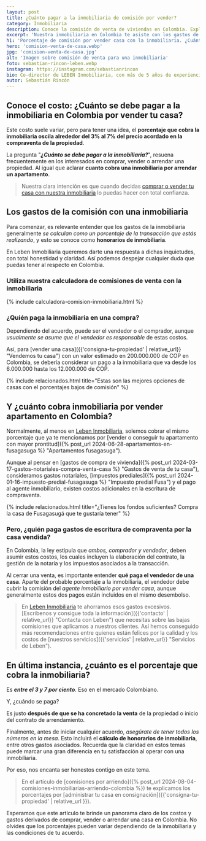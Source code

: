 ```yaml
---
layout: post
title: ¿Cuánto pagar a la inmobiliaria de comisión por vender?
category: Inmobiliaria
description: Conoce la comisión de venta de viviendas en Colombia. Explicamos cómo se calculan los honorarios inmobiliarios y ayudamos a suavizar el proceso.
excerpt: 'Nuestra inmobiliaria en Colombia te asiste con los gastos de compraventa. ¡Aprende cuánto cobra una inmobiliaria y ahorra hoy mismo!'
h1: 'Porcentaje de comisión por vender casa con la inmobiliaria. ¿Cuánto pagar?'
hero: 'comision-venta-de-casa.webp'
jpg: 'comision-venta-de-casa.jpg'
alt: 'Imagen sobre comisión de venta para una inmobiliaria'
foto: sebastian-rincon-leben.webp
instagram: https://instagram.com/sebastianrincon
bio: Co-director de LEBEN Inmobiliaria, con más de 5 años de experiencia en el mercado
autor: Sebastián Rincón
---
```

## Conoce el costo: ¿Cuánto se debe pagar a la inmobiliaria en Colombia por vender tu casa?

Este costo suele variar, pero para tener una idea, el **porcentaje que cobra la inmobiliaria oscila alrededor del 3% al 7% del precio acordado en la compraventa de la propiedad**.

La pregunta "***¿Cuánto se debe pagar a la inmobiliaria?***", resuena frecuentemente en los interesados en comprar, vender o arrendar una propiedad. Al igual que aclarar **cuanto cobra una inmobiliaria por arrendar un apartamento**.

>Nuestra clara intención es que cuando decidas [comprar o vender tu casa con nuestra inmobiliaria]({{'ventas'|relative_url}}) lo puedas hacer con total confianza.

## Los gastos de la comisión con una inmobiliaria

Para comenzar, es relevante entender que los gastos de la inmobiliaria generalmente *se calculan como un porcentaje de la transacción que estás realizando*, y esto se conoce como **honorarios de inmobiliaria**.

En Leben Inmobiliaria queremos darte una respuesta a dichas inquietudes, con total honestidad y claridad. Así podemos despejar cualquier duda que puedas tener al respecto en Colombia.

### Utiliza nuestra calculadora de comisiones de venta con la inmobiliaria

{% include calculadora-comision-inmobiliaria.html %}

### ¿Quién paga la inmobiliaria en una compra?

Dependiendo del acuerdo, puede ser el vendedor o el comprador, aunque *usualmente se asume que el vendedor es responsable* de estas costos.

Así, para [vender una casa]({{'consigna-tu-propiedad' | relative_url}} "Vendemos tu casa") con un valor estimado en 200.000.000 de COP en Colombia, se debería considerar un pago a la inmobiliaria que va desde los 6.000.000 hasta los 12.000.000 de COP.

{% include relacionados.html title="Estas son las mejores opciones de casas con el porcentajes bajos de comisión" %}

## Y ¿cuánto cobra inmobiliaria por vender apartamento en Colombia?

Normalmente, al menos en [Leben Inmobiliaria](/), solemos cobrar el mismo porcentaje que ya te mencionamos por [vender o conseguir tu apartamento con mayor prontitud]({% post_url 2024-06-28-apartamentos-en-fusagasuga %} "Apartamentos fusagasuga").

Aunque al pensar en [gastos de compra de vivienda]({% post_url 2024-03-17-gastos-notariales-compra-venta-casa %} "Gastos de venta de tu casa"), consideramos gastos notariales, [impuestos prediales]({% post_url 2024-01-16-impuesto-predial-fusagasuga %} "Impuesto predial Fusa") y el pago al agente inmobiliario, existen costos adicionales en la escritura de compraventa.

{% include relacionados.html title="¿Tienes los fondos suficientes? Compra la casa de Fusagasugá que te gustaría tener" %}

### Pero, ¿quién paga gastos de escritura de compraventa por la casa vendida?

En Colombia, la ley estipula que *ambos, comprador y vendedor*, deben asumir estos costos, los cuales incluyen la elaboración del contrato, la gestión de la notaría y los impuestos asociados a la transacción.

Al cerrar una venta, es importante entender **qué paga el vendedor de una casa**. Aparte del probable porcentaje a la inmobiliaria, el vendedor debe cubrir la comisión del *agente inmobiliario por vender casa*, aunque generalmente estos dos pagos están incluidos en el mismo desembolso.

>En [Leben Inmobiliaria](/) te ahorramos esos gastos excesivos. [Escríbenos y consigue toda la información]({{'contacto' | relative_url}} "Contacta con Leben") que necesitas sobre las bajas comisiones que aplicamos a nuestros clientes. Así hemos conseguido más recomendaciones entre quienes están felices por la calidad y los costos de [nuestros servicios]({{'servicios' | relative_url}} "Servicios de Leben").

## En última instancia, ¿cuánto es el porcentaje que cobra la inmobiliaria?

Es ***entre el 3 y 7 por ciento***. Eso en el mercado Colombiano.

Y, ¿cuándo se paga?

Es justo **después de que se ha concretado la venta** de la propiedad o inicio del contrato de arrendamiento.

Finalmente, antes de iniciar cualquier acuerdo, _asegúrate de tener todos los números en la mesa_. Esto incluirá el **cálculo de honorarios de inmobiliaria**, entre otros gastos asociados. Recuerda que la claridad en estos temas puede marcar una gran diferencia en tu satisfacción al operar con una inmobiliaria.

Por eso, nos encanta ser honestos contigo en este tema.

>En el artículo de [comisiones por arriendo]({% post_url 2024-08-04-comisiones-inmobiliarias-arriendo-colombia %}) te explicamos los porcentajes por [administrar tu casa en consignación]({{'consigna-tu-propiedad' | relative_url }}).

Esperamos que este artículo te brinde un panorama claro de los costos y gastos derivados de comprar, vender o arrendar una casa en Colombia. No olvides que los porcentajes pueden variar dependiendo de la inmobiliaria y las condiciones de tu acuerdo.
